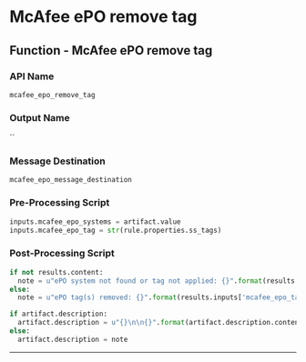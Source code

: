 <!--
    DO NOT MANUALLY EDIT THIS FILE
    THIS FILE IS AUTOMATICALLY GENERATED WITH resilient-sdk codegen
-->

# McAfee ePO remove tag

## Function - McAfee ePO remove tag

### API Name
`mcafee_epo_remove_tag`

### Output Name
``

### Message Destination
`mcafee_epo_message_destination`

### Pre-Processing Script
```python
inputs.mcafee_epo_systems = artifact.value
inputs.mcafee_epo_tag = str(rule.properties.ss_tags)
```

### Post-Processing Script
```python
if not results.content:
  note = u"ePO system not found or tag not applied: {}".format(results.inputs['mcafee_epo_tag'])
else:
  note = u"ePO tag(s) removed: {}".format(results.inputs['mcafee_epo_tag'])

if artifact.description:
  artifact.description = u"{}\n\n{}".format(artifact.description.content, note)
else:
  artifact.description = note
```

---

